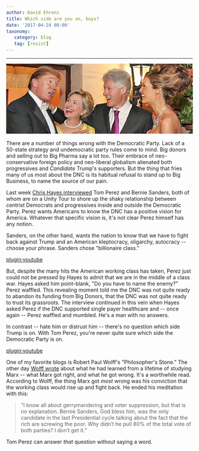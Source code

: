 ```yaml
---
author: David Ehrens
title: Which side are you on, boys?
date: '2017-04-24 08:00'
taxonomy:
   category: blog
   tag: [resist]
---
```

---

![](buddies.jpg)

There are a number of things wrong with the Democratic Party. Lack of a 50-state strategy and undemocratic party rules come to mind. Big donors and selling out to Big Pharma say a lot too. Their embrace of neo-conservative foreign policy and neo-liberal globalism alienated both progressives and *Candidate* Trump's supporters. But the thing that fries many of us most about the DNC is its habitual refusal to stand up to Big Business, to name the source of our pain.

Last week [Chris Hayes interviewed](https://www.commondreams.org/news/2017/04/19/under-perez-dnc-still-resisting-call-name-enemy) Tom Perez and Bernie Sanders, both of whom are on a Unity Tour to shore up the shaky relationship between centrist Democrats and progressives inside and outside the Democratic Party. Perez wants Americans to know the DNC has a positive vision for America. Whatever that specific vision is, it's not clear Perez himself has any notion. 

Sanders, on the other hand, wants the nation to know that we have to fight back against Trump and an American kleptocracy, oligarchy, autocracy -- choose your phrase. Sanders chose "billionaire class." 

[plugin:youtube](https://www.youtube.com/watch?v=DhyMNHcCN_Q)

But, despite the many hits the American working class has taken, Perez just could not be pressed by Hayes to admit that we are in the middle of a class war. Hayes asked him point-blank, "Do you have to name the enemy?" Perez waffled. This revealing moment told me the DNC was not quite ready to abandon its funding from Big Donors, that the DNC was not quite ready to trust its grassroots. The interview continued in this vein when Hayes asked Perez if the DNC supported single payer healthcare and -- once again -- Perez waffled and mumbled. He's a man with no answers.

In contrast -- hate him or distrust him -- there's no question which side Trump is on. With Tom Perez, you're never quite sure which side the Democratic Party is on.

[plugin:youtube](https://www.youtube.com/watch?v=9XEnTxlBuGo)

One of my favorite blogs is Robert Paul Wolff's "Philosopher's Stone." The other day [Wolff wrote](https://robertpaulwolff.blogspot.com/2017/04/a-sunday-morning-cri-de-coeur.html) about what he had learned from a lifetime of studying Marx -- what Marx got right, and what he got wrong. It's a worthwhile read. According to Wolff, the thing Marx got *most* wrong was his conviction that the working class would rise up and fight back. He ended his meditation with this:

> "I know all about gerrymandering and voter suppression, but that is no explanation. Bernie Sanders, God bless him, was the only candidate in the last Presidential cycle talking about the fact that the rich are screwing the poor.  Why didn’t he pull 80% of the total vote of both parties? I don’t get it."

Tom Perez can answer *that* question without saying a word.

